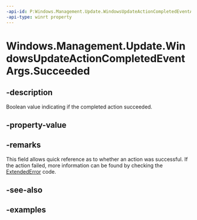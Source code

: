 ```yaml
---
-api-id: P:Windows.Management.Update.WindowsUpdateActionCompletedEventArgs.Succeeded
-api-type: winrt property
---
```


# Windows.Management.Update.WindowsUpdateActionCompletedEventArgs.Succeeded

<!--
public bool Succeeded { get; }
-->


## -description
Boolean value indicating if the completed action succeeded.

## -property-value

## -remarks
This field allows quick reference as to whether an action was successful. If the action failed, more information can be found by checking the [ExtendedError](./windowsupdateactioncompletedeventargs_extendederror.md) code.

## -see-also

## -examples


